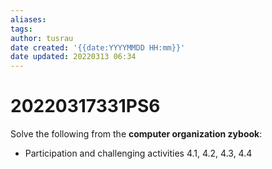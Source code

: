 ```yaml
---
aliases: 
tags:
author: tusrau
date created: '{{date:YYYYMMDD HH:mm}}'
date updated: 20220313 06:34
---
```


# 20220317331PS6
Solve the following from the **computer organization zybook**:

-   Participation and challenging activities 4.1, 4.2, 4.3, 4.4